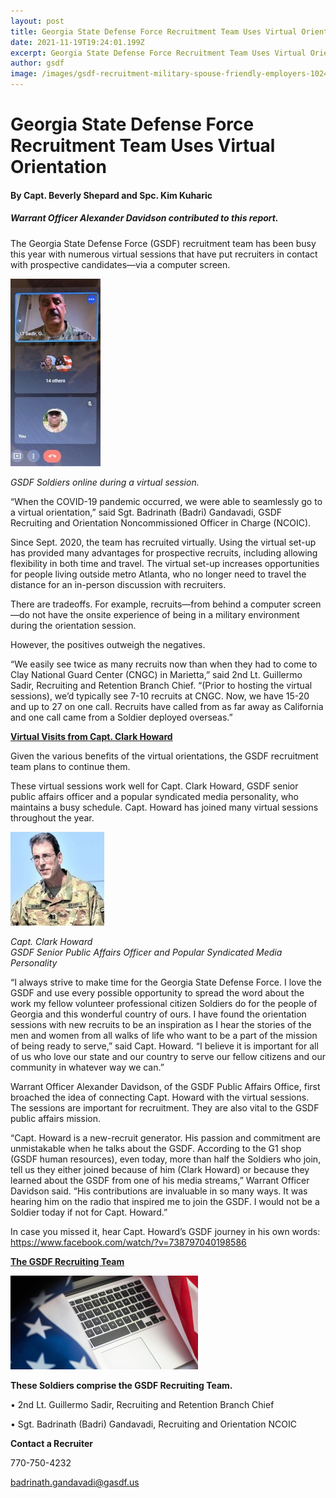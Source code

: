 ```yaml
---
layout: post
title: Georgia State Defense Force Recruitment Team Uses Virtual Orientation
date: 2021-11-19T19:24:01.199Z
excerpt: Georgia State Defense Force Recruitment Team Uses Virtual Orientation
author: gsdf
image: /images/gsdf-recruitment-military-spouse-friendly-employers-1024x512-300x150.png
---
```

<h1><strong>Georgia State Defense Force Recruitment Team Uses Virtual Orientation<br />
</strong></h1>
<h4>By Capt. Beverly Shepard and Spc. Kim Kuharic</h4>
<h5><em>Warrant Officer Alexander Davidson contributed to this report.</em></h5>

The Georgia State Defense Force (GSDF) recruitment team has been busy this year with numerous virtual sessions that have put recruiters in contact with prospective candidates—via a computer screen.

![](/images/gsdf-2a-recruiting-screenshot-51689632450_5eb004d5db_o-144x300.jpg)

*GSDF Soldiers online during a virtual session.*

“When the COVID-19 pandemic occurred, we were able to seamlessly go to a virtual orientation,” said Sgt. Badrinath (Badri) Gandavadi, GSDF Recruiting and Orientation Noncommissioned Officer in Charge (NCOIC).

Since Sept. 2020, the team has recruited virtually. Using the virtual set-up has provided many advantages for prospective recruits, including allowing flexibility in both time and travel. The virtual set-up increases opportunities for people living outside metro Atlanta, who no longer need to travel the distance for an in-person discussion with recruiters.

There are tradeoffs. For example, recruits—from behind a computer screen—do not have the onsite experience of being in a military environment during the orientation session.

However, the positives outweigh the negatives.

“We easily see twice as many recruits now than when they had to come to Clay National Guard Center (CNGC) in Marietta,” said 2nd Lt. Guillermo Sadir, Recruiting and Retention Branch Chief. “(Prior to hosting the virtual sessions), we’d typically see 7-10 recruits at CNGC. Now, we have 15-20 and up to 27 on one call. Recruits have called from as far away as California and one call came from a Soldier deployed overseas.”

<span style="text-decoration: underline;"><strong>Virtual Visits from Capt. Clark Howard</strong></span>

Given the various benefits of the virtual orientations, the GSDF recruitment team plans to continue them.

These virtual sessions work well for Capt. Clark Howard, GSDF senior public affairs officer and a popular syndicated media personality, who maintains a busy schedule. Capt. Howard has joined many virtual sessions throughout the year.

![](/images/capture-150x150.jpg)

*Capt. Clark Howard<br /> GSDF Senior Public Affairs Officer and Popular Syndicated Media Personality*

“I always strive to make time for the Georgia State Defense Force. I love the GSDF and use every possible opportunity to spread the word about the work my fellow volunteer professional citizen Soldiers do for the people of Georgia and this wonderful country of ours. I have found the orientation sessions with new recruits to be an inspiration as I hear the stories of the men and women from all walks of life who want to be a part of the mission of being ready to serve,” said Capt. Howard. “I believe it is important for all of us who love our state and our country to serve our fellow citizens and our community in whatever way we can.”

Warrant Officer Alexander Davidson, of the GSDF Public Affairs Office, first broached the idea of connecting Capt. Howard with the virtual sessions. The sessions are important for recruitment. They are also vital to the GSDF public affairs mission.

“Capt. Howard is a new-recruit generator. His passion and commitment are unmistakable when he talks about the GSDF. According to the G1 shop (GSDF human resources), even today, more than half the Soldiers who join, tell us they either joined because of him (Clark Howard) or because they learned about the GSDF from one of his media streams,” Warrant Officer Davidson said. “His contributions are invaluable in so many ways. It was hearing him on the radio that inspired me to join the GSDF. I would not be a Soldier today if not for Capt. Howard.”

In case you missed it, hear Capt. Howard’s GSDF journey in his own words: <a href="https://www.facebook.com/watch/?v=738797040198586" target="_blank">https://www.facebook.com/watch/?v=738797040198586</a>

<strong><span style="text-decoration: underline;">The GSDF Recruiting Team</span></strong>

![](/images/gsdf-recruitment-military-spouse-friendly-employers-1024x512-300x150.png)

**These Soldiers comprise the GSDF Recruiting Team.**

• 2nd Lt. Guillermo Sadir, Recruiting and Retention Branch Chief

• Sgt. Badrinath (Badri) Gandavadi, Recruiting and Orientation NCOIC

<strong>Contact a Recruiter</strong>

770-750-4232

badrinath.gandavadi@gasdf.us